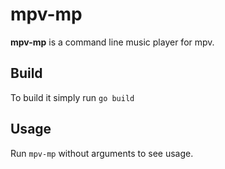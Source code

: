 # mpv-mp

**mpv-mp** is a command line music player for mpv.

## Build

To build it simply run `go build`

## Usage
Run `mpv-mp` without arguments to see usage.
